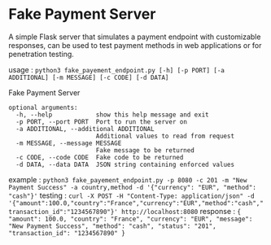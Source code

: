 # Fake Payment Server
A simple Flask server that simulates a payment endpoint with customizable responses, can be used to test payment methods in web applications or for penetration testing.

usage :  `python3 fake_payement_endpoint.py [-h] [-p PORT] [-a ADDITIONAL] [-m MESSAGE] [-c CODE] [-d DATA]`

Fake Payment Server

    optional arguments:
      -h, --help            show this help message and exit
      -p PORT, --port PORT  Port to run the server on
      -a ADDITIONAL, --additional ADDITIONAL
                            Additional values to read from request
      -m MESSAGE, --message MESSAGE
                            Fake message to be returned
      -c CODE, --code CODE  Fake code to be returned
      -d DATA, --data DATA  JSON string containing enforced values 
      
example :  `python3 fake_payement_endpoint.py -p 8080 -c 201 -m "New Payment Success" -a country,method -d '{"currency": "EUR", "method": "cash"}'`
testing : `curl -X POST -H "Content-Type: application/json" -d '{"amount":100.0,"country":"France","currency":"EUR","method":"cash","transaction_id":"1234567890"}' http://localhost:8080`
response : 
`{
    "amount": 100.0,
    "country": "France",
    "currency": "EUR",
    "message": "New Payment Success",
    "method": "cash",
    "status": "201",
    "transaction_id": "1234567890"
}`